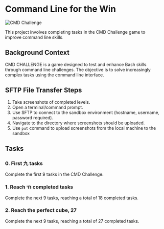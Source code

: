 # Command Line for the Win

![CMD Challenge](https://img.shields.io/badge/CMD%20Challenge-Completed-brightgreen)

This project involves completing tasks in the CMD Challenge game to improve command line skills.

## Background Context

CMD CHALLENGE is a game designed to test and enhance Bash skills through command line challenges. The objective is to solve increasingly complex tasks using the command line interface.

## SFTP File Transfer Steps

1. Take screenshots of completed levels.
2. Open a terminal/command prompt.
3. Use SFTP to connect to the sandbox environment (hostname, username, password required).
4. Navigate to the directory where screenshots should be uploaded.
5. Use `put` command to upload screenshots from the local machine to the sandbox

## Tasks

### 0. First 九 tasks

Complete the first 9 tasks in the CMD Challenge.

### 1. Reach חי completed tasks

Complete the next 9 tasks, reaching a total of 18 completed tasks.

### 2. Reach the perfect cube, 27

Complete the next 9 tasks, reaching a total of 27 completed tasks.
